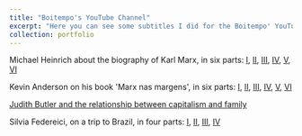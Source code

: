 ```yaml
---
title: "Boitempo's YouTube Channel"
excerpt: "Here you can see some subtitles I did for the Boitempo' YouTube Channel."
collection: portfolio
---
```



Michael Heinrich about the biography of Karl Marx, in six parts: [I](https://www.youtube.com/watch?v=SOFeglZHJ1g&t=6s), [II](https://www.youtube.com/watch?v=OR_xsQDSr2c), [III](https://www.youtube.com/watch?v=jRcLmLZx3pc), [IV](https://www.youtube.com/watch?v=79W7OgUDdHs), [V](https://www.youtube.com/watch?v=1ZuIA0WE30g), [VI](https://www.youtube.com/watch?v=Q4ml5K2uYa8)

Kevin Anderson on his book 'Marx nas margens', in six parts: [I](https://www.youtube.com/watch?v=Pvgqgv-k6TE), [II](https://www.youtube.com/watch?v=FJ7K_930mZ0), [III](https://www.youtube.com/watch?v=MGJWcZQipVA), [IV](https://www.youtube.com/watch?v=f2SaQS9s-X8), [V](https://www.youtube.com/watch?v=Sl3zdxjg9DM), [VI](https://www.youtube.com/watch?v=7c8Dm-9OhwQ)

[Judith Butler and the relationship between capitalism and family](https://www.youtube.com/watch?v=3qzI5u3TfEw&t=10s)

Silvia Federeici, on a trip to Brazil, in four parts: [I](https://www.youtube.com/watch?v=zRRc5ecvEnk), [II](https://www.youtube.com/watch?v=A2E28Hu8GD4&t=1s), [III](https://www.youtube.com/watch?v=E53idaNYX3U), [IV](https://www.youtube.com/watch?v=5xvCjB5yttM)